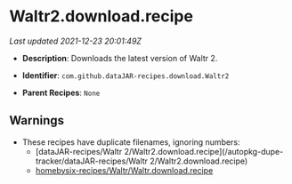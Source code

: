 # Waltr2.download.recipe

_Last updated 2021-12-23 20:01:49Z_

- **Description**: Downloads the latest version of Waltr 2.

- **Identifier**: `com.github.dataJAR-recipes.download.Waltr2`

- **Parent Recipes**: `None`


## Warnings

- These recipes have duplicate filenames, ignoring numbers:
    - [dataJAR-recipes/Waltr 2/Waltr2.download.recipe](/autopkg-dupe-tracker/dataJAR-recipes/Waltr 2/Waltr2.download.recipe)
    - [homebysix-recipes/Waltr/Waltr.download.recipe](/autopkg-dupe-tracker/homebysix-recipes/Waltr/Waltr.download.recipe)